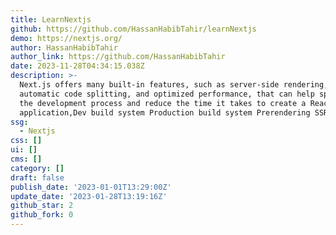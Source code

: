 ```yaml
---
title: LearnNextjs
github: https://github.com/HassanHabibTahir/learnNextjs
demo: https://nextjs.org/
author: HassanHabibTahir
author_link: https://github.com/HassanHabibTahir
date: 2023-11-28T04:34:15.038Z
description: >-
  Next.js offers many built-in features, such as server-side rendering,
  automatic code splitting, and optimized performance, that can help speed up
  the development process and reduce the time it takes to create a React
  application,Dev build system Production build system Prerendering SSR
ssg:
  - Nextjs
css: []
ui: []
cms: []
category: []
draft: false
publish_date: '2023-01-01T13:29:00Z'
update_date: '2023-01-28T13:19:16Z'
github_star: 2
github_fork: 0
---
```

